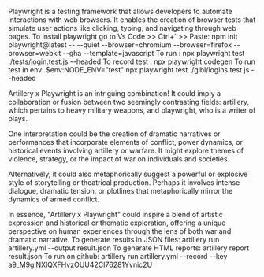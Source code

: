 Playwright is a testing framework that allows developers to automate interactions with web browsers. It enables the creation of browser tests that simulate user actions like clicking, typing, and navigating through web pages.
To install playwright go to Vs Code >> Ctrl+` >> Paste:  npm init playwright@latest -- --quiet --browser=chromium --browser=firefox --browser=webkit --gha --template=javascript
To run : npx playwright test ./tests/login.test.js --headed
To record test : npx playwright codegen
To run test in env: $env:NODE_ENV="test"
npx playwright test ./gibl/logins.test.js --headed

Artillery x Playwright is an intriguing combination! It could imply a collaboration or fusion between two seemingly contrasting fields: artillery, which pertains to heavy military weapons, and playwright, who is a writer of plays.

One interpretation could be the creation of dramatic narratives or performances that incorporate elements of conflict, power dynamics, or historical events involving artillery or warfare. It might explore themes of violence, strategy, or the impact of war on individuals and societies.

Alternatively, it could also metaphorically suggest a powerful or explosive style of storytelling or theatrical production. Perhaps it involves intense dialogue, dramatic tension, or plotlines that metaphorically mirror the dynamics of armed conflict.

In essence, "Artillery x Playwright" could inspire a blend of artistic expression and historical or thematic exploration, offering a unique perspective on human experiences through the lens of both war and dramatic narrative.
To generate results in JSON files: artillery run artillery.yml --output result.json
To generate HTML reports: artillery report result.json 
To run on github: artillery run artillery.yml --record --key a9_M9glNXlQXFHvzOUU42CI76281Yvnic2U
